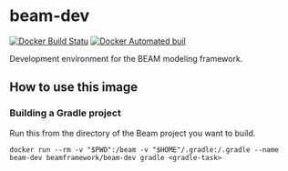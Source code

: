 # beam-dev

[![Docker Build Statu](https://img.shields.io/docker/build/beamframework/beam-dev.svg)](https://hub.docker.com/r/beamframework/beam-dev/)
[![Docker Automated buil](https://img.shields.io/docker/automated/beamframework/beam-dev.svg)](https://hub.docker.com/r/beamframework/beam-dev/)

Development environment for the BEAM modeling framework.

## How to use this image

### Building a Gradle project

Run this from the directory of the Beam project you want to build.

`docker run --rm -v "$PWD":/beam -v "$HOME"/.gradle:/.gradle --name beam-dev beamframework/beam-dev gradle <gradle-task>`
